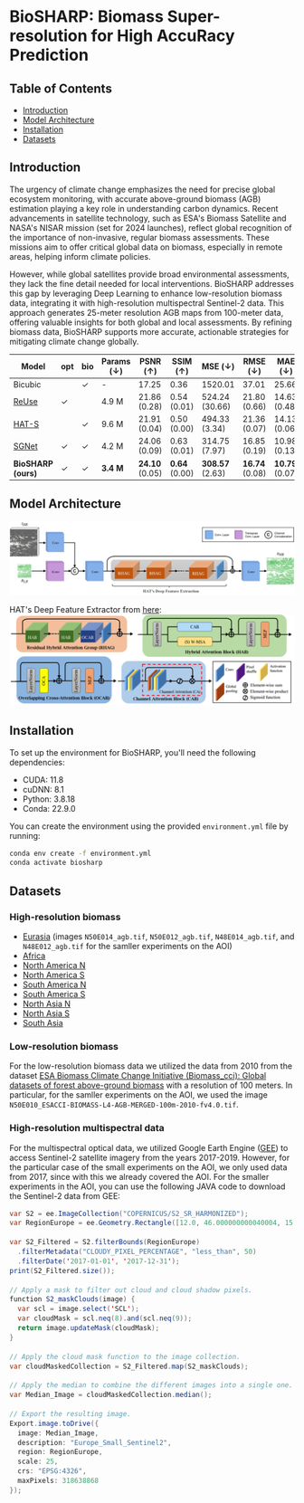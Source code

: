# BioSHARP: Biomass Super-resolution for High AccuRacy Prediction

## Table of Contents
- [Introduction](#introduction)
- [Model Architecture](#model-architecture)
- [Installation](#installation)
- [Datasets](#datasets)


## Introduction
The urgency of climate change emphasizes the need for precise global ecosystem monitoring, with accurate above-ground biomass (AGB) estimation playing a key role in understanding carbon dynamics. Recent advancements in satellite technology, such as ESA's Biomass Satellite and NASA's NISAR mission (set for 2024 launches), reflect global recognition of the importance of non-invasive, regular biomass assessments. These missions aim to offer critical global data on biomass, especially in remote areas, helping inform climate policies.

However, while global satellites provide broad environmental assessments, they lack the fine detail needed for local interventions. BioSHARP addresses this gap by leveraging Deep Learning to enhance low-resolution biomass data, integrating it with high-resolution multispectral Sentinel-2 data. This approach generates 25-meter resolution AGB maps from 100-meter data, offering valuable insights for both global and local assessments. By refining biomass data, BioSHARP supports more accurate, actionable strategies for mitigating climate change globally.


| **Model**                    | **opt** | **bio** | **Params (↓)** | **PSNR (↑)**        | **SSIM (↑)**       | **MSE (↓)**          | **RMSE (↓)**       | **MAE (↓)**        |
|------------------------------|---------|---------|----------------|---------------------|--------------------|----------------------|--------------------|--------------------|
| Bicubic                      |         | ✓       | -              | 17.25               | 0.36               | 1520.01              | 37.01              | 25.66              |
| [ReUse](https://github.com/priamus-lab/ReUse) | ✓       |         | 4.9 M          | 21.86 (0.28)        | 0.54 (0.01)        | 524.24 (30.66)      | 21.80 (0.66)       | 14.63 (0.48)       |
| [HAT-S](https://github.com/XPixelGroup/HAT) |         | ✓       | 9.6 M          | 21.91 (0.04)        | 0.50 (0.00)        | 494.33 (3.34)       | 21.36 (0.07)       | 14.13 (0.06)       |
| [SGNet](https://github.com/yanzq95/SGNet) | ✓       | ✓       | 4.2 M          | 24.06 (0.09)        | 0.63 (0.01)        | 314.75 (7.97)       | 16.85 (0.19)       | 10.98 (0.13)       |
| **BioSHARP (ours)**           | ✓       | ✓       | **3.4 M**      | **24.10** (0.05)    | **0.64** (0.00)    | **308.57** (2.63)    | **16.74** (0.08)    | **10.79** (0.07)    |



## Model Architecture
![Model Architecture](biosharp_bigger.png)  

HAT's Deep Feature Extractor from [here](https://arxiv.org/abs/2205.04437):
![Model Architecture](hat_layers.png)  

## Installation
To set up the environment for BioSHARP, you'll need the following dependencies:

- CUDA: 11.8
- cuDNN: 8.1
- Python: 3.8.18
- Conda: 22.9.0

You can create the environment using the provided `environment.yml` file by running:

```bash
conda env create -f environment.yml
conda activate biosharp
```

## Datasets
### High-resolution biomass
- [Eurasia](https://doi.org/10.5281/zenodo.7540824) (images `N50E014_agb.tif`, `N50E012_agb.tif`, `N48E014_agb.tif`, and `N48E012_agb.tif` for the samller experiments on the AOI)
- [Africa](https://doi.org/10.5281/zenodo.4725667)
- [North America N](https://doi.org/10.5281/zenodo.7550809)
- [North America S](https://doi.org/10.5281/zenodo.7550246)
- [South America N](https://zenodo.org/records/7544238)
- [South America S](https://doi.org/10.5281/zenodo.8334607)
- [North Asia N](https://doi.org/10.5281/zenodo.7584224)
- [North Asia S](https://doi.org/10.5281/zenodo.7584753)
- [South Asia](https://doi.org/10.5281/zenodo.7545054)

### Low-resolution biomass
For the low-resolution biomass data we utilized the data from 2010 from the dataset [ESA Biomass Climate Change Initiative (Biomass_cci): Global datasets of forest above-ground biomass](https://catalogue.ceda.ac.uk/uuid/af60720c1e404a9e9d2c145d2b2ead4e) with a resolution of 100 meters. In particular, for the samller experiments on the AOI, we used the image `N50E010_ESACCI-BIOMASS-L4-AGB-MERGED-100m-2010-fv4.0.tif`.

### High-resolution multispectral data
For the multispectral optical data, we utilized Google Earth Engine ([GEE](https://code.earthengine.google.com/)) to access Sentinel-2 satellite imagery from the years 2017-2019. However, for the particular case of the small experiments on the AOI, we only used data from 2017, since with this we already covered the AOI. For the smaller experiments in the AOI, you can use the following JAVA code to download the Sentinel-2 data from GEE:

```JAVA
var S2 = ee.ImageCollection("COPERNICUS/S2_SR_HARMONIZED");
var RegionEurope = ee.Geometry.Rectangle([12.0, 46.000000000040004, 15.99999999996, 50.0]);

var S2_Filtered = S2.filterBounds(RegionEurope)
  .filterMetadata("CLOUDY_PIXEL_PERCENTAGE", "less_than", 50)
  .filterDate('2017-01-01', '2017-12-31');
print(S2_Filtered.size());

// Apply a mask to filter out cloud and cloud shadow pixels.
function S2_maskClouds(image) {
  var scl = image.select('SCL');
  var cloudMask = scl.neq(8).and(scl.neq(9));
  return image.updateMask(cloudMask);
}

// Apply the cloud mask function to the image collection.
var cloudMaskedCollection = S2_Filtered.map(S2_maskClouds);

// Apply the median to combine the different images into a single one.
var Median_Image = cloudMaskedCollection.median();

// Export the resulting image.
Export.image.toDrive({
  image: Median_Image,
  description: "Europe_Small_Sentinel2",
  region: RegionEurope,
  scale: 25,
  crs: "EPSG:4326",
  maxPixels: 318638868
});
```

